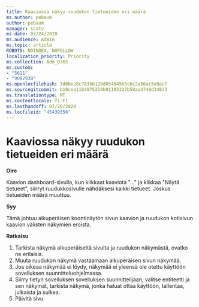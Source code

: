 ```yaml
---
title: Kaaviossa näkyy ruudukon tietueiden eri määrä
ms.author: pebaum
author: pebaum
manager: scotv
ms.date: 07/24/2020
ms.audience: Admin
ms.topic: article
ROBOTS: NOINDEX, NOFOLLOW
localization_priority: Priority
ms.collection: Adm_O365
ms.custom:
- "5611"
- "9002930"
ms.openlocfilehash: 3d0be28c783bb129d05484565c6c2a56ac5e0acf
ms.sourcegitcommit: b10cea11b4975354b91193327b58aa4740d34833
ms.translationtype: MT
ms.contentlocale: fi-FI
ms.lasthandoff: 07/28/2020
ms.locfileid: "45439356"
---
```

# <a name="chart-shows-different-number-of-records-in-grid"></a>Kaaviossa näkyy ruudukon tietueiden eri määrä

**Oire**

Kaavion dashboard-sivulla, kun klikkaat kaaviota "..." ja klikkaa "Näytä tietueet", siirryt ruudukkosivulle nähdäksesi kaikki tietueet. Joskus tietueiden määrä muuttuu.

**Syy**

Tämä johtuu alkuperäisen koontinäytön sivun kaavion ja ruudukon kotisivun kaavion välisten näkymien eroista.  

**Ratkaisu**

1. Tarkista näkymä alkuperäiseltä sivulta ja ruudukon näkymästä, ovatko ne erilaisia.
2. Muuta ruudukon näkymä vastaamaan alkuperäisen sivun näkymää.
3. Jos oikeaa näkymää ei löydy, näkymää ei yleensä ole otettu käyttöön sovelluksen suunnitteluohjelmassa.
4. Siirry tietyn sovelluksen sovelluksen suunnittelijaan, valitse entiteetti ja sen näkymät, tarkista näkymä, jonka haluat ottaa käyttöön, tallentaa, julkaista ja sulkea.
5. Päivitä sivu.